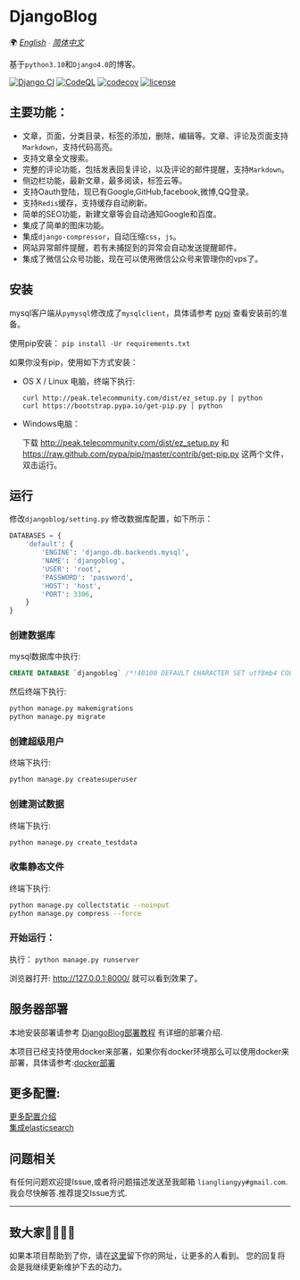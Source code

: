 # DjangoBlog

🌍
*[English](/docs/README-en.md) ∙ [简体中文](README.md)*

基于`python3.10`和`Django4.0`的博客。   

[![Django CI](https://github.com/liangliangyy/DjangoBlog/actions/workflows/django.yml/badge.svg)](https://github.com/liangliangyy/DjangoBlog/actions/workflows/django.yml) [![CodeQL](https://github.com/liangliangyy/DjangoBlog/actions/workflows/codeql-analysis.yml/badge.svg)](https://github.com/liangliangyy/DjangoBlog/actions/workflows/codeql-analysis.yml) [![codecov](https://codecov.io/gh/liangliangyy/DjangoBlog/branch/master/graph/badge.svg)](https://codecov.io/gh/liangliangyy/DjangoBlog)  [![license](https://img.shields.io/github/license/liangliangyy/djangoblog.svg)]()  

## 主要功能：
- 文章，页面，分类目录，标签的添加，删除，编辑等。文章、评论及页面支持`Markdown`，支持代码高亮。
- 支持文章全文搜索。
- 完整的评论功能，包括发表回复评论，以及评论的邮件提醒，支持`Markdown`。
- 侧边栏功能，最新文章，最多阅读，标签云等。
- 支持Oauth登陆，现已有Google,GitHub,facebook,微博,QQ登录。
- 支持`Redis`缓存，支持缓存自动刷新。
- 简单的SEO功能，新建文章等会自动通知Google和百度。
- 集成了简单的图床功能。
- 集成`django-compressor`，自动压缩`css`，`js`。
- 网站异常邮件提醒，若有未捕捉到的异常会自动发送提醒邮件。
- 集成了微信公众号功能，现在可以使用微信公众号来管理你的vps了。


## 安装
mysql客户端从`pymysql`修改成了`mysqlclient`，具体请参考 [pypi](https://pypi.org/project/mysqlclient/) 查看安装前的准备。

使用pip安装： `pip install -Ur requirements.txt`

如果你没有pip，使用如下方式安装：
- OS X / Linux 电脑，终端下执行: 

    ```
    curl http://peak.telecommunity.com/dist/ez_setup.py | python
    curl https://bootstrap.pypa.io/get-pip.py | python
    ```

- Windows电脑：

    下载 http://peak.telecommunity.com/dist/ez_setup.py 和 https://raw.github.com/pypa/pip/master/contrib/get-pip.py 这两个文件，双击运行。 


## 运行

 修改`djangoblog/setting.py` 修改数据库配置，如下所示：

```python
DATABASES = {
    'default': {
        'ENGINE': 'django.db.backends.mysql',
        'NAME': 'djangoblog',
        'USER': 'root',
        'PASSWORD': 'password',
        'HOST': 'host',
        'PORT': 3306,
    }
}
```

### 创建数据库
mysql数据库中执行:
```sql
CREATE DATABASE `djangoblog` /*!40100 DEFAULT CHARACTER SET utf8mb4 COLLATE utf8mb4_unicode_ci */;
```

然后终端下执行:
```bash
python manage.py makemigrations
python manage.py migrate
```

### 创建超级用户

 终端下执行:
```bash
python manage.py createsuperuser
```

### 创建测试数据
终端下执行:
```bash
python manage.py create_testdata
```

### 收集静态文件
终端下执行:  
```bash
python manage.py collectstatic --noinput
python manage.py compress --force
```

### 开始运行：
执行： `python manage.py runserver`


浏览器打开: http://127.0.0.1:8000/  就可以看到效果了。  

## 服务器部署

本地安装部署请参考 [DjangoBlog部署教程](https://www.lylinux.net/article/2019/8/5/58.html)
有详细的部署介绍.    

本项目已经支持使用docker来部署，如果你有docker环境那么可以使用docker来部署，具体请参考:[docker部署](/docs/docker.md)



## 更多配置:
[更多配置介绍](/docs/config.md)  
[集成elasticsearch](/docs/es.md)

## 问题相关

有任何问题欢迎提Issue,或者将问题描述发送至我邮箱 `liangliangyy#gmail.com`.我会尽快解答.推荐提交Issue方式.  

---
 ## 致大家🙋‍♀️🙋‍♂️
 如果本项目帮助到了你，请在[这里](https://github.com/liangliangyy/DjangoBlog/issues/214)留下你的网址，让更多的人看到。
您的回复将会是我继续更新维护下去的动力。 

